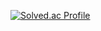 [![Solved.ac Profile](http://mazassumnida.wtf/api/v2/generate_badge?boj=cobinding)](https://solved.ac/cobinding/)
